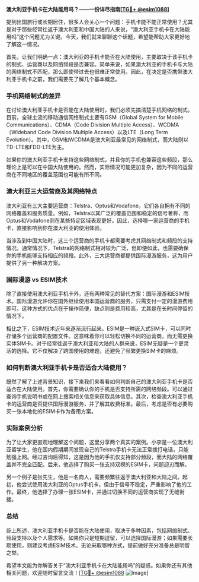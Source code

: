 **澳大利亚手机卡在大陆能用吗？——一份详尽指南[[TG💪+ @esim1088](https://t.me/s/esim1088)]**

提到出国旅行或长期居住，很多人会关心一个问题：手机卡能不能正常使用？尤其是对于那些经常往返于澳大利亚和中国大陆的人来说，“澳大利亚手机卡在大陆能用吗”这个问题尤为关键。今天，我们就来聊聊这个话题，希望能帮助大家更好地了解这一情况。

首先，让我们明确一点：澳大利亚的手机卡能否在大陆使用，主要取决于该手机卡的制式、运营商以及网络频段是否兼容。简单来说，如果澳大利亚的手机卡与大陆的网络制式不匹配，那么即使带过去也很难正常使用。因此，在决定是否携带澳大利亚手机卡之前，我们需要先了解几个基本概念。

### 手机网络制式的差异

在讨论澳大利亚手机卡是否能在大陆使用时，我们必须先搞清楚手机网络的制式。目前，全球主流的移动通信网络制式主要有GSM（Global System for Mobile Communications）、CDMA（Code Division Multiple Access）、WCDMA（Wideband Code Division Multiple Access）以及LTE（Long Term Evolution）。其中，GSM和WCDMA是澳大利亚最常见的网络制式，而大陆则以TD-LTE和FDD-LTE为主。

如果你的澳大利亚手机卡支持这些网络制式，并且你的手机也兼容这些频段，那么理论上是可以在中国大陆使用的。然而，实际情况可能更加复杂，因为不同的运营商在不同地区的覆盖范围也可能有所不同。

### 澳大利亚三大运营商及其网络特点

澳大利亚有三大主要运营商：Telstra、Optus和Vodafone。它们各自拥有不同的网络覆盖和服务质量。例如，Telstra以其广泛的覆盖范围和稳定的信号著称，而Optus和Vodafone则在某些特定区域表现更好。因此，选择哪一家运营商的手机卡，直接影响到你在澳大利亚的使用体验。

当涉及到中国大陆时，这三个运营商的手机卡都需要考虑其网络制式和频段的支持情况。通常情况下，Telstra的网络制式相对较为广泛，但即便如此，也需要确保你的手机能够支持相应的频段。此外，三大运营商都提供国际漫游服务，这为用户提供了另一种解决方案。

### 国际漫游 vs ESIM技术

除了直接使用澳大利亚手机卡外，还有两种常见的替代方案：国际漫游和ESIM技术。国际漫游允许你在国外继续使用本国运营商的服务，只需支付一定的漫游费用即可。这种方式的优点在于操作简便，缺点则是费用较高，尤其是在长时间停留的情况下。

相比之下，ESIM技术近年来逐渐流行起来。ESIM是一种嵌入式SIM卡，可以同时存储多个运营商的配置文件。这意味着你可以轻松切换不同的运营商，而无需更换实体SIM卡。对于经常往返于澳大利亚和大陆的人群来说，ESIM无疑是一个更灵活的选择。它不仅解决了跨国使用的难题，还避免了频繁更换SIM卡的麻烦。

### 如何判断澳大利亚手机卡是否适合大陆使用？

既然了解了上述背景知识，接下来我们来看看如何判断自己的澳大利亚手机卡是否适合在大陆使用。首先，你需要确认你的手机是否支持所需的网络频段。可以通过查询手机说明书或在网上搜索相关信息来获取具体信息。其次，检查澳大利亚手机卡的运营商是否提供国际漫游服务，并了解其收费标准。最后，考虑是否有必要购买一张本地化的ESIM卡作为备用方案。

### 实际案例分析

为了让大家更直观地理解这个问题，这里分享两个真实的案例。小李是一位澳大利亚留学生，他在国内假期期间发现自己的Telstra手机卡无法正常拨打电话，只能勉强上网。经过咨询后得知，这是因为他的手机仅支持部分频段，而大陆的网络覆盖并不完全匹配。后来，他选择了购买一张支持双模的ESIM卡，问题迎刃而解。

另一个例子是张先生，他是一名商人，需要频繁往返于澳大利亚和大陆之间。起初，他尝试使用澳大利亚的Optus手机卡，但由于信号不稳定，严重影响了他的工作。最终，他选择了办理一张ESIM卡，并通过切换不同的运营商实现了无缝衔接。

### 总结

综上所述，澳大利亚手机卡是否能在大陆使用，取决于多种因素，包括网络制式、频段支持以及个人需求等。如果你只是短期逗留，可以选择国际漫游；如果需要长期使用，则建议考虑ESIM技术。无论采取哪种方式，提前做好充分准备总是明智之举。

希望本文能为你解答关于“澳大利亚手机卡在大陆能用吗”的疑惑。如果你还有其他相关问题，欢迎随时留言交流！[[TG💪+ @esim1088](https://t.me/s/esim1088) ![Image](https://i.postimg.cc/4NQfJmqS/Snipaste-2025-05-13-00-14-12.png)]
